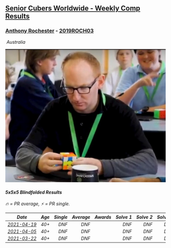 <style>table {white-space: nowrap;}</style>
<link rel="stylesheet" type="text/css" href="/scw-comp/css/flags.css" />

## [Senior Cubers Worldwide - Weekly Comp Results](/scw-comp/results/)
### [Anthony Rochester](README.md) - [2019ROCH03](https://www.worldcubeassociation.org/persons/2019ROCH03?event=555bf)

<i class="flag flag-AU" />&nbsp;Australia

![Anthony Rochester](1556165958.jpg)

#### 5x5x5 Blindfolded Results

<span style="white-space: nowrap;">🔥 = PR average</span>, <span style="white-space: nowrap;">⚡ = PR single</span>.

| Date | Age | Single | Average | Awards | Solve 1 | Solve 2 | Solve 3 | Video |
| :--: | :--: | --: | --: | :--: | --: | --: | --: | :-- |
| [2021-04-19](../../results/2021-04-19/555bf.md) | 40+ | DNF | DNF |  | DNF | DNF | DNF | [Desktop](https://www.facebook.com/events/333638981660304/permalink/341739074183628) / [Mobile](https://m.facebook.com/events/333638981660304?view=permalink&id=341739074183628) |
| [2021-04-05](../../results/2021-04-05/555bf.md) | 40+ | DNF | DNF |  | DNF | DNF | DNF | [Desktop](https://www.facebook.com/events/902189670577686/permalink/906706693459317) / [Mobile](https://m.facebook.com/events/902189670577686?view=permalink&id=906706693459317) |
| [2021-03-22](../../results/2021-03-22/555bf.md) | 40+ | DNF | DNF |  | DNF | DNF | DNF | [Desktop](https://www.facebook.com/events/351132469547749/permalink/354222065905456) / [Mobile](https://m.facebook.com/events/351132469547749?view=permalink&id=354222065905456) |


<!-- Global site tag (gtag.js) - Google Analytics -->
<script async src="https://www.googletagmanager.com/gtag/js?id=UA-86348435-3"></script>
<script>window.dataLayer = window.dataLayer || []; function gtag() {dataLayer.push(arguments);} gtag('js', new Date()); gtag('config', 'UA-86348435-3');</script>
